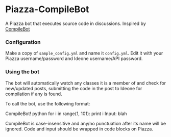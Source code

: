 # Piazza-CompileBot
A Piazza bot that executes source code in discussions. Inspired by [CompileBot](https://github.com/renfredxh/compilebot)

### Configuration
Make a copy of `sample_config.yml` and name it `config.yml`. Edit it with your Piazza username/password and Ideone username/API password.

### Using the bot
The bot will automatically watch any classes it is a member of and check for new/updated posts, submitting the code in the post to Ideone for compilation if any is found.

To call the bot, use the following format:

CompileBot! python
    for i in range(1, 101):
    	print i
Input:
	blah

CompileBot is case-insensitive and any/no punctuation after its name will be ignored. Code and input should be wrapped in code blocks on Piazza.